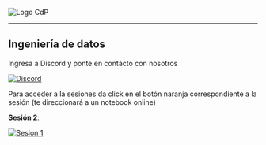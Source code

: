 ![Logo CdP](https://fotos.subefotos.com/2a13aea56c4bf96860ed297b29abc189o.png)
___
## Ingeniería de datos

Ingresa a Discord y ponte en contácto con nosotros

[![Discord](https://img.shields.io/badge/cdpESFM%20-%237289DA.svg?&style=for-the-badge&logo=discord&logoColor=white)](https://www.discord.gg/jy6cJVt)


Para acceder a la sesiones da click en el botón naranja correspondiente a la sesión (te direccionará a un notebook online)

**Sesión 2**:

[![Sesion 1](https://img.shields.io/badge/Jupyter%20-%23F37626.svg?&style=for-the-badge&logo=Jupyter&logoColor=white)](https://mybinder.org/v2/gh/JoulesCH/cdpESFM-IngenieriaDatos/main?filepath=Clase%20002.2%20EXTRACT%20-%20Lectura%20de%20archivos%20.ipynb)

